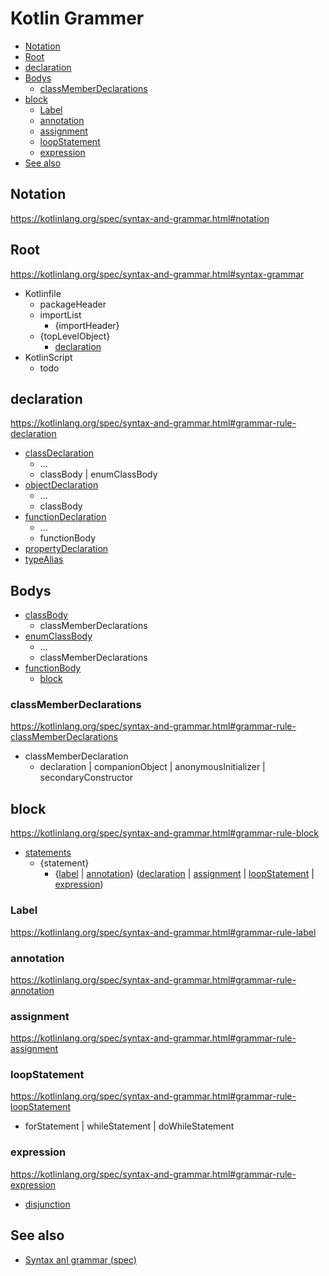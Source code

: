 # Kotlin Grammer

- [Notation](#notation)
- [Root](#root)
- [declaration](#declaration)
- [Bodys](#bodys)
  - [classMemberDeclarations](#classmemberdeclarations)
- [block](#block)
  - [Label](#label)
  - [annotation](#annotation)
  - [assignment](#assignment)
  - [loopStatement](#loopstatement)
  - [expression](#expression)
- [See also](#see-also)

## Notation

https://kotlinlang.org/spec/syntax-and-grammar.html#notation

## Root

https://kotlinlang.org/spec/syntax-and-grammar.html#syntax-grammar

- Kotlinfile
  - packageHeader
  - importList
    - {importHeader}
  - {topLevelObject}
    - [declaration](#declaration)
- KotlinScript
  - todo

## declaration

https://kotlinlang.org/spec/syntax-and-grammar.html#grammar-rule-declaration

- [classDeclaration](https://kotlinlang.org/spec/syntax-and-grammar.html#grammar-rule-classDeclaration)
  - ...
  - classBody | enumClassBody
- [objectDeclaration](https://kotlinlang.org/spec/syntax-and-grammar.html#grammar-rule-objectDeclaration)
  - ...
  - classBody
- [functionDeclaration](https://kotlinlang.org/spec/syntax-and-grammar.html#grammar-rule-functionDeclaration)
  - ...
  - functionBody
- [propertyDeclaration](https://kotlinlang.org/spec/syntax-and-grammar.html#grammar-rule-propertyDeclaration)
- [typeAlias](https://kotlinlang.org/spec/syntax-and-grammar.html#grammar-rule-typeAlias)

## Bodys

- [classBody](https://kotlinlang.org/spec/syntax-and-grammar.html#grammar-rule-classBody)
  - classMemberDeclarations
- [enumClassBody](https://kotlinlang.org/spec/syntax-and-grammar.html#grammar-rule-enumClassBody)
  - ...
  - classMemberDeclarations
- [functionBody](https://kotlinlang.org/spec/syntax-and-grammar.html#grammar-rule-functionBody)
  - [block](#block)

### classMemberDeclarations

https://kotlinlang.org/spec/syntax-and-grammar.html#grammar-rule-classMemberDeclarations

- classMemberDeclaration 
  - declaration | companionObject | anonymousInitializer | secondaryConstructor

## block

https://kotlinlang.org/spec/syntax-and-grammar.html#grammar-rule-block

- [statements](https://kotlinlang.org/spec/syntax-and-grammar.html#grammar-rule-statements)
  - {statement}
    - {[label](#label) | [annotation](#annotation)} ([declaration](#declaration) | [assignment](#assignment) | [loopStatement](#loopstatement) | [expression](#expression))

### Label

https://kotlinlang.org/spec/syntax-and-grammar.html#grammar-rule-label

### annotation

https://kotlinlang.org/spec/syntax-and-grammar.html#grammar-rule-annotation

### assignment

https://kotlinlang.org/spec/syntax-and-grammar.html#grammar-rule-assignment

### loopStatement

https://kotlinlang.org/spec/syntax-and-grammar.html#grammar-rule-loopStatement

- forStatement | whileStatement | doWhileStatement

### expression

https://kotlinlang.org/spec/syntax-and-grammar.html#grammar-rule-expression

- [disjunction](https://kotlinlang.org/spec/syntax-and-grammar.html#grammar-rule-disjunction)

## See also

- [Syntax anl grammar (spec)](https://kotlinlang.org/spec/syntax-and-grammar.html)